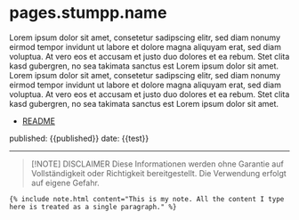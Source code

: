 # pages.stumpp.name

Lorem ipsum dolor sit amet, consetetur sadipscing elitr, sed diam nonumy eirmod tempor invidunt ut labore et dolore magna aliquyam erat, sed diam voluptua. At vero eos et accusam et justo duo dolores et ea rebum. Stet clita kasd gubergren, no sea takimata sanctus est Lorem ipsum dolor sit amet. Lorem ipsum dolor sit amet, consetetur sadipscing elitr, sed diam nonumy eirmod tempor invidunt ut labore et dolore magna aliquyam erat, sed diam voluptua. At vero eos et accusam et justo duo dolores et ea rebum. Stet clita kasd gubergren, no sea takimata sanctus est Lorem ipsum dolor sit amet.

- [README](README.md)

published: {{published}}
date: {{test}}

---


> [!NOTE] DISCLAIMER
> Diese Informationen werden ohne Garantie auf Vollständigkeit oder Richtigkeit bereitgestellt. Die Verwendung erfolgt auf eigene Gefahr.

```
{% include note.html content="This is my note. All the content I type here is treated as a single paragraph." %}
```